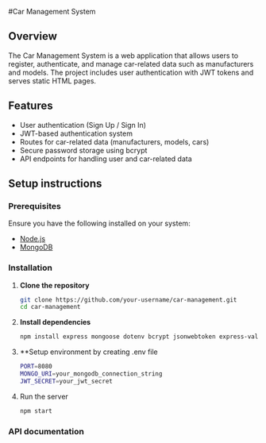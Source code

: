 #Car Management System

## Overview
The Car Management System is a web application that allows users to register, authenticate, and manage car-related data such as manufacturers and models. The project includes user authentication with JWT tokens and serves static HTML pages.

## Features
- User authentication (Sign Up / Sign In)
- JWT-based authentication system
- Routes for car-related data (manufacturers, models, cars)
- Secure password storage using bcrypt
- API endpoints for handling user and car-related data


## Setup instructions

### Prerequisites
Ensure you have the following installed on your system:
- [Node.js](https://nodejs.org/)
- [MongoDB](https://www.mongodb.com/)

### Installation

1. **Clone the repository**
   ```bash
   git clone https://github.com/your-username/car-management.git
   cd car-management
   ```
2. **Install dependencies**
   ```bash
   npm install express mongoose dotenv bcrypt jsonwebtoken express-validator path cors body-parser
   ```
3. **Setup environment by creating .env file
   ```bash
   PORT=8080
   MONGO_URI=your_mongodb_connection_string
   JWT_SECRET=your_jwt_secret
   ```

4. Run the server
   ```bash
   npm start
   ```

### API documentation


